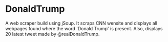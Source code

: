 # DonaldTrump

A web scraper build using jSoup. It scraps CNN wensite and displays all webpages found where the word 'Donald Trump' is present. Also, displays 20 latest tweet made by @realDonaldTrump.
